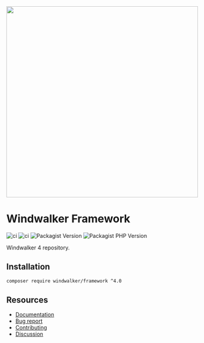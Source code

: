 <img src="https://user-images.githubusercontent.com/1639206/151679867-8df93936-e4af-4677-a6f3-eb33d27e038b.svg" width="500">

# Windwalker Framework

![ci](https://img.shields.io/github/actions/workflow/status/windwalker-io/framework/ci.yml?label=Test&style=flat-square)
![ci](https://img.shields.io/github/actions/workflow/status/windwalker-io/framework/phpcs-push.yml?label=Code%20Styles&style=flat-square)
![Packagist Version](https://img.shields.io/packagist/v/windwalker/framework?style=flat-square)
![Packagist PHP Version](https://img.shields.io/packagist/dependency-v/windwalker/framework/php?style=flat-square)

Windwalker 4 repository.

## Installation

```bash
composer require windwalker/framework ^4.0
```

## Resources

- [Documentation](https://windwalker.io/documentation/)
- [Bug report](https://github.com/windwalker-io/framework)
- [Contributing](https://github.com/windwalker-io/framework)
- [Discussion](https://github.com/windwalker-io/framework/discussions)


